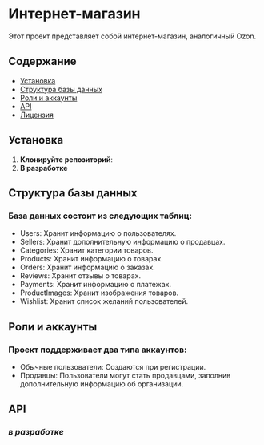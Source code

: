 # Интернет-магазин

Этот проект представляет собой интернет-магазин, аналогичный Ozon.

## Содержание

- [Установка](#установка)
- [Структура базы данных](#структура-базы-данных)
- [Роли и аккаунты](#роли-и-аккаунты)
- [API](#api)
- [Лицензия](#лицензия)

## Установка

1. **Клонируйте репозиторий**:
2. **В разработке**
   

## Структура базы данных
### База данных состоит из следующих таблиц:

- Users: Хранит информацию о пользователях.
- Sellers: Хранит дополнительную информацию о продавцах.
- Categories: Хранит категории товаров.
- Products: Хранит информацию о товарах.
- Orders: Хранит информацию о заказах.
- Reviews: Хранит отзывы о товарах.
- Payments: Хранит информацию о платежах.
- ProductImages: Хранит изображения товаров.
- Wishlist: Хранит список желаний пользователей.

## Роли и аккаунты
### Проект поддерживает два типа аккаунтов:

- Обычные пользователи: Создаются при регистрации.
- Продавцы: Пользователи могут стать продавцами, заполнив дополнительную информацию об организации.

## API
### *в разработке* 